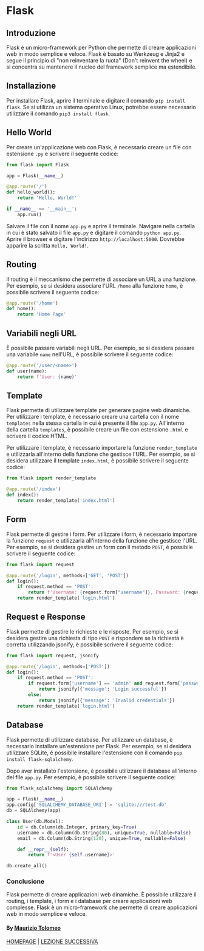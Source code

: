 # Flask

## Introduzione

Flask è un micro-framework per Python che permette di creare applicazioni web in modo semplice e veloce. Flask è basato su Werkzeug e Jinja2 e segue il principio di "non reinventare la ruota" (Don't reinvent the wheel) e si concentra su mantenere il nucleo del framework semplice ma estendibile.

## Installazione

Per installare Flask, aprire il terminale e digitare il comando `pip install flask`. Se si utilizza un sistema operativo Linux, potrebbe essere necessario utilizzare il comando `pip3 install flask`.

## Hello World

Per creare un'applicazione web con Flask, è necessario creare un file con estensione `.py` e scrivere il seguente codice:

```python
from flask import Flask

app = Flask(__name__)

@app.route('/')
def hello_world():
    return 'Hello, World!'

if __name__ == '__main__':
    app.run()
```

Salvare il file con il nome `app.py` e aprire il terminale. Navigare nella cartella in cui è stato salvato il file `app.py` e digitare il comando `python app.py`. Aprire il browser e digitare l'indirizzo `http://localhost:5000`. Dovrebbe apparire la scritta `Hello, World!`.

## Routing

Il routing è il meccanismo che permette di associare un URL a una funzione. Per esempio, se si desidera associare l'URL `/home` alla funzione `home`, è possibile scrivere il seguente codice:

```python
@app.route('/home')
def home():
    return 'Home Page'
```

## Variabili negli URL

È possibile passare variabili negli URL. Per esempio, se si desidera passare una variabile `name` nell'URL, è possibile scrivere il seguente codice:

```python
@app.route('/user/<name>')
def user(name):
    return f'User: {name}'
```

## Template

Flask permette di utilizzare template per generare pagine web dinamiche. Per utilizzare i template, è necessario creare una cartella con il nome `templates` nella stessa cartella in cui è presente il file `app.py`. All'interno della cartella `templates`, è possibile creare un file con estensione `.html` e scrivere il codice HTML.

Per utilizzare i template, è necessario importare la funzione `render_template` e utilizzarla all'interno della funzione che gestisce l'URL. Per esempio, se si desidera utilizzare il template `index.html`, è possibile scrivere il seguente codice:

```python
from flask import render_template

@app.route('/index')
def index():
    return render_template('index.html')
```

## Form

Flask permette di gestire i form. Per utilizzare i form, è necessario importare la funzione `request` e utilizzarla all'interno della funzione che gestisce l'URL. Per esempio, se si desidera gestire un form con il metodo `POST`, è possibile scrivere il seguente codice:

```python
from flask import request

@app.route('/login', methods=['GET', 'POST'])
def login():
    if request.method == 'POST':
        return f'Username: {request.form["username"]}, Password: {request.form["password"]}'
    return render_template('login.html')
```

## Request e Response

Flask permette di gestire le richieste e le risposte. Per esempio, se si desidera gestire una richiesta di tipo `POST` e rispondere se la richiesta è corretta utilizzando jsonify, è possibile scrivere il seguente codice:

```python
from flask import request, jsonify

@app.route('/login', methods=['POST'])
def login():
    if request.method == 'POST':
        if request.form['username'] == 'admin' and request.form['password'] == 'admin':
            return jsonify({'message': 'Login successful'})
        else:
            return jsonify({'message': 'Invalid credentials'})
    return render_template('login.html')
```

## Database

Flask permette di utilizzare database. Per utilizzare un database, è necessario installare un'estensione per Flask. Per esempio, se si desidera utilizzare SQLite, è possibile installare l'estensione con il comando `pip install flask-sqlalchemy`.

Dopo aver installato l'estensione, è possibile utilizzare il database all'interno del file `app.py`. Per esempio, è possibile scrivere il seguente codice:

```python
from flask_sqlalchemy import SQLAlchemy

app = Flask(__name__)
app.config['SQLALCHEMY_DATABASE_URI'] = 'sqlite:///test.db'
db = SQLAlchemy(app)

class User(db.Model):
    id = db.Column(db.Integer, primary_key=True)
    username = db.Column(db.String(80), unique=True, nullable=False)
    email = db.Column(db.String(120), unique=True, nullable=False)

    def __repr__(self):
        return f'<User {self.username}>'

db.create_all()
```

### Conclusione

Flask permette di creare applicazioni web dinamiche. È possibile utilizzare il routing, i template, i form e i database per creare applicazioni web complesse. Flask è un micro-framework che permette di creare applicazioni web in modo semplice e veloce.

#### By [Maurizio Tolomeo](https://github.com/moris88)

[HOMEPAGE](https://moris88.github.io/formazione-python/) | [LEZIONE SUCCESSIVA](https://moris88.github.io/formazione-python/lezioni/lezione23)
